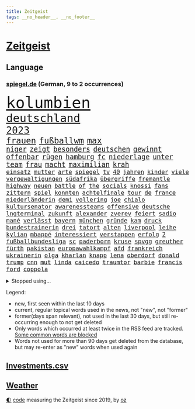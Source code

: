 ```yaml
---
title: Zeitgeist
tags: __no_header__, __no_footer__
---
```


# [Zeitgeist](https://oliz.io/zeitgeist/)

## Language

<h3><a href="https://www.spiegel.de" target="_blank">spiegel.de</a> (German, 9 to 2 occurrences)</h3>
<p style="font-family:monospace">
<span style="font-size:32pt"><a href="news_links.html#kolumbien" class="current">kolumbien</a></span>
<br>
<span style="font-size:23pt"><a href="news_links.html#deutschland" class="current">deutschland</a></span>
<br>
<span style="font-size:20pt"><a href="news_links.html#2023" class="current">2023</a></span>
<br>
<span style="font-size:17pt"><a href="news_links.html#frauen" class="current">frauen</a></span>
<span style="font-size:17pt"><a href="news_links.html#fußballwm" class="current">fußballwm</a></span>
<span style="font-size:17pt"><a href="news_links.html#max" class="current">max</a></span>
<br>
<span style="font-size:14pt"><a href="news_links.html#niger" class="current">niger</a></span>
<span style="font-size:14pt"><a href="news_links.html#zeigt" class="current">zeigt</a></span>
<span style="font-size:14pt"><a href="news_links.html#besonders" class="current">besonders</a></span>
<span style="font-size:14pt"><a href="news_links.html#deutschen" class="current">deutschen</a></span>
<span style="font-size:14pt"><a href="news_links.html#gewinnt" class="current">gewinnt</a></span>
<span style="font-size:14pt"><a href="news_links.html#offenbar" class="current">offenbar</a></span>
<span style="font-size:14pt"><a href="news_links.html#rügen" class="current">rügen</a></span>
<span style="font-size:14pt"><a href="news_links.html#hamburg" class="current">hamburg</a></span>
<span style="font-size:14pt"><a href="news_links.html#fc" class="current">fc</a></span>
<span style="font-size:14pt"><a href="news_links.html#niederlage" class="current">niederlage</a></span>
<span style="font-size:14pt"><a href="news_links.html#unter" class="current">unter</a></span>
<span style="font-size:14pt"><a href="news_links.html#team" class="current">team</a></span>
<span style="font-size:14pt"><a href="news_links.html#frau" class="current">frau</a></span>
<span style="font-size:14pt"><a href="news_links.html#macht" class="current">macht</a></span>
<span style="font-size:14pt"><a href="news_links.html#maximilian" class="current">maximilian</a></span>
<span style="font-size:14pt"><a href="news_links.html#krah" class="new">krah</a></span>
<br>
<span style="font-size:12pt"><a href="news_links.html#einsatz" class="current">einsatz</a></span>
<span style="font-size:12pt"><a href="news_links.html#mutter" class="current">mutter</a></span>
<span style="font-size:12pt"><a href="news_links.html#arte" class="current">arte</a></span>
<span style="font-size:12pt"><a href="news_links.html#spiegel" class="current">spiegel</a></span>
<span style="font-size:12pt"><a href="news_links.html#tv" class="current">tv</a></span>
<span style="font-size:12pt"><a href="news_links.html#40" class="current">40</a></span>
<span style="font-size:12pt"><a href="news_links.html#jahren" class="current">jahren</a></span>
<span style="font-size:12pt"><a href="news_links.html#kinder" class="current">kinder</a></span>
<span style="font-size:12pt"><a href="news_links.html#viele" class="current">viele</a></span>
<span style="font-size:12pt"><a href="news_links.html#vergewaltigungen" class="new">vergewaltigungen</a></span>
<span style="font-size:12pt"><a href="news_links.html#südafrika" class="current">südafrika</a></span>
<span style="font-size:12pt"><a href="news_links.html#übergriffe" class="current">übergriffe</a></span>
<span style="font-size:12pt"><a href="news_links.html#fremantle" class="new">fremantle</a></span>
<span style="font-size:12pt"><a href="news_links.html#highway" class="current">highway</a></span>
<span style="font-size:12pt"><a href="news_links.html#neuen" class="current">neuen</a></span>
<span style="font-size:12pt"><a href="news_links.html#battle" class="new">battle</a></span>
<span style="font-size:12pt"><a href="news_links.html#of" class="current">of</a></span>
<span style="font-size:12pt"><a href="news_links.html#the" class="current">the</a></span>
<span style="font-size:12pt"><a href="news_links.html#socials" class="new">socials</a></span>
<span style="font-size:12pt"><a href="news_links.html#knossi" class="new">knossi</a></span>
<span style="font-size:12pt"><a href="news_links.html#fans" class="current">fans</a></span>
<span style="font-size:12pt"><a href="news_links.html#zittern" class="current">zittern</a></span>
<span style="font-size:12pt"><a href="news_links.html#spiel" class="current">spiel</a></span>
<span style="font-size:12pt"><a href="news_links.html#konnten" class="current">konnten</a></span>
<span style="font-size:12pt"><a href="news_links.html#achtelfinale" class="current">achtelfinale</a></span>
<span style="font-size:12pt"><a href="news_links.html#tour" class="current">tour</a></span>
<span style="font-size:12pt"><a href="news_links.html#de" class="current">de</a></span>
<span style="font-size:12pt"><a href="news_links.html#france" class="current">france</a></span>
<span style="font-size:12pt"><a href="news_links.html#niederländerin" class="new">niederländerin</a></span>
<span style="font-size:12pt"><a href="news_links.html#demi" class="new">demi</a></span>
<span style="font-size:12pt"><a href="news_links.html#vollering" class="new">vollering</a></span>
<span style="font-size:12pt"><a href="news_links.html#joe" class="current">joe</a></span>
<span style="font-size:12pt"><a href="news_links.html#chialo" class="current">chialo</a></span>
<span style="font-size:12pt"><a href="news_links.html#kultursenator" class="current">kultursenator</a></span>
<span style="font-size:12pt"><a href="news_links.html#awarenessteams" class="new">awarenessteams</a></span>
<span style="font-size:12pt"><a href="news_links.html#offensive" class="current">offensive</a></span>
<span style="font-size:12pt"><a href="news_links.html#deutsche" class="current">deutsche</a></span>
<span style="font-size:12pt"><a href="news_links.html#lngterminal" class="current">lngterminal</a></span>
<span style="font-size:12pt"><a href="news_links.html#zukunft" class="current">zukunft</a></span>
<span style="font-size:12pt"><a href="news_links.html#alexander" class="current">alexander</a></span>
<span style="font-size:12pt"><a href="news_links.html#zverev" class="current">zverev</a></span>
<span style="font-size:12pt"><a href="news_links.html#feiert" class="current">feiert</a></span>
<span style="font-size:12pt"><a href="news_links.html#sadio" class="current">sadio</a></span>
<span style="font-size:12pt"><a href="news_links.html#mané" class="current">mané</a></span>
<span style="font-size:12pt"><a href="news_links.html#verlässt" class="current">verlässt</a></span>
<span style="font-size:12pt"><a href="news_links.html#bayern" class="current">bayern</a></span>
<span style="font-size:12pt"><a href="news_links.html#münchen" class="current">münchen</a></span>
<span style="font-size:12pt"><a href="news_links.html#gründe" class="current">gründe</a></span>
<span style="font-size:12pt"><a href="news_links.html#kam" class="current">kam</a></span>
<span style="font-size:12pt"><a href="news_links.html#druck" class="current">druck</a></span>
<span style="font-size:12pt"><a href="news_links.html#bundestrainerin" class="current">bundestrainerin</a></span>
<span style="font-size:12pt"><a href="news_links.html#drei" class="current">drei</a></span>
<span style="font-size:12pt"><a href="news_links.html#tatort" class="current">tatort</a></span>
<span style="font-size:12pt"><a href="news_links.html#alten" class="current">alten</a></span>
<span style="font-size:12pt"><a href="news_links.html#liverpool" class="current">liverpool</a></span>
<span style="font-size:12pt"><a href="news_links.html#leihe" class="new">leihe</a></span>
<span style="font-size:12pt"><a href="news_links.html#kylian" class="current">kylian</a></span>
<span style="font-size:12pt"><a href="news_links.html#mbappé" class="current">mbappé</a></span>
<span style="font-size:12pt"><a href="news_links.html#interessiert" class="current">interessiert</a></span>
<span style="font-size:12pt"><a href="news_links.html#verstappen" class="current">verstappen</a></span>
<span style="font-size:12pt"><a href="news_links.html#erfolg" class="current">erfolg</a></span>
<span style="font-size:12pt"><a href="news_links.html#2" class="current">2</a></span>
<span style="font-size:12pt"><a href="news_links.html#fußballbundesliga" class="current">fußballbundesliga</a></span>
<span style="font-size:12pt"><a href="news_links.html#sc" class="current">sc</a></span>
<span style="font-size:12pt"><a href="news_links.html#paderborn" class="current">paderborn</a></span>
<span style="font-size:12pt"><a href="news_links.html#kruse" class="new">kruse</a></span>
<span style="font-size:12pt"><a href="news_links.html#spvgg" class="current">spvgg</a></span>
<span style="font-size:12pt"><a href="news_links.html#greuther" class="current">greuther</a></span>
<span style="font-size:12pt"><a href="news_links.html#fürth" class="current">fürth</a></span>
<span style="font-size:12pt"><a href="news_links.html#pakistan" class="current">pakistan</a></span>
<span style="font-size:12pt"><a href="news_links.html#europawahlkampf" class="new">europawahlkampf</a></span>
<span style="font-size:12pt"><a href="news_links.html#afd" class="current">afd</a></span>
<span style="font-size:12pt"><a href="news_links.html#frankreich" class="current">frankreich</a></span>
<span style="font-size:12pt"><a href="news_links.html#ukrainerin" class="current">ukrainerin</a></span>
<span style="font-size:12pt"><a href="news_links.html#olga" class="new">olga</a></span>
<span style="font-size:12pt"><a href="news_links.html#kharlan" class="new">kharlan</a></span>
<span style="font-size:12pt"><a href="news_links.html#knapp" class="current">knapp</a></span>
<span style="font-size:12pt"><a href="news_links.html#lena" class="current">lena</a></span>
<span style="font-size:12pt"><a href="news_links.html#oberdorf" class="current">oberdorf</a></span>
<span style="font-size:12pt"><a href="news_links.html#donald" class="current">donald</a></span>
<span style="font-size:12pt"><a href="news_links.html#trump" class="current">trump</a></span>
<span style="font-size:12pt"><a href="news_links.html#cnn" class="current">cnn</a></span>
<span style="font-size:12pt"><a href="news_links.html#mut" class="current">mut</a></span>
<span style="font-size:12pt"><a href="news_links.html#linda" class="current">linda</a></span>
<span style="font-size:12pt"><a href="news_links.html#caicedo" class="new">caicedo</a></span>
<span style="font-size:12pt"><a href="news_links.html#traumtor" class="current">traumtor</a></span>
<span style="font-size:12pt"><a href="news_links.html#barbie" class="current">barbie</a></span>
<span style="font-size:12pt"><a href="news_links.html#francis" class="new">francis</a></span>
<span style="font-size:12pt"><a href="news_links.html#ford" class="current">ford</a></span>
<span style="font-size:12pt"><a href="news_links.html#coppola" class="new">coppola</a></span>
</p>
<details>
<summary>Stopped using...</summary>
<p class="former" style="font-size:12pt">
gerechtigkeit(1012) arbeitsplatz(1011) positionen(1011) beschäftigt(1010) gewissen(1010) persönliche(1010) schwedische(1010) ehemaligen(1009) energien(1009) legen(1009) unterstützt(1009) walter(1009) ausgesprochen(1008) aussicht(1008) beklagen(1008) dauerhaft(1008) konfrontiert(1008) kraft(1008) krankenhäusern(1008) legte(1008) maß(1008) normal(1008) queen(1008) besetzt(1007) ebenfalls(1007) verdächtiger(1007) welle(1007) argumente(1006) dfb(1006) eskalation(1006) halle(1006) verhängte(1006) vfl(1006) wald(1006) who(1006) anne(1005) bekam(1005) bochum(1005) eindruck(1005) enorm(1005) ermöglichen(1005) rainer(1005) versteigert(1005) betrug(1004) boot(1004) digitalisierung(1004) erfahrungen(1004) legendären(1004) monatelang(1004) pocht(1004) stolz(1004) stürmer(1004) toni(1004) belasten(1003) chaos(1003) chelsea(1003) finanziell(1003) leid(1003) schlagzeilen(1003) viktor(1003) zuständige(1003) anteil(1002) orbán(1002) polizeieinsatz(1002) wütend(1002) angreifer(1001) ddr(1001) dokumente(1001) restaurants(1001) gebaut(1000) konzept(1000) länge(1000) österreichischen(1000) durchsuchungen(999) kämpfer(999) unterschiedlich(999) verklagt(999) angeklagter(998) internen(998) leipziger(998) offenen(998) schreibt(998) verena(998) langfristig(997) schwanger(997) wiederholt(997) wirtschaftlichen(997) aktiv(996) angeklagten(996) netzwerk(996) volksrepublik(996) anthony(995) kultur(994) restaurant(994) sperrt(994) großbritanniens(993) hürden(992) schüssen(992) halb(991) torhüter(991) drängen(990) jürgen(989) staffel(989) töten(989) exporte(988) schnitt(988) begriff(987) belegen(987) betont(987) spiegelumfrage(987) damals(986) verantwortung(985) dran(984) nachgewiesen(984) insassen(983) nationalen(983) legende(982) vorgänger(982) wusste(982) halbe(981) königin(981) parallelen(981) stress(980) präsenz(979) einschätzung(978) rettung(978) karten(977) laufenden(977) freiwillig(974) verständnis(974) retter(973) klasse(972) ämter(972) abgeschlossen(968) erhöhung(965) kanadas(960) verdoppelt(956) gebieten(954) herausforderungen(954) musik(952) billiger(937) woelki(929) schlaf(909) lieferketten(905) räumte(896) milliardär(892) skandale(873) rückgang(870) direkten(861) finanziellen(857) hochschulen(857) universitäten(853) gebeten(824) mitverantwortlich(823) vehement(821) blut(820) willkommen(802) japanischen(790) ausbildung(766) videoaufnahmen(766) fachkräftemangel(752) ausnahme(746) sergej(746) bundesanwaltschaft(729) ausgefallen(718) technischen(709) beliebte(704) unterdrückung(696) kameras(695) 700(693) sechste(693) rückgabe(687) anhängern(681) world(674) papiere(670) böse(669) minderheiten(667) gehälter(666) milch(666) diebe(665) offene(663) games(654) konflikts(653) abhängigkeit(647) eingeführt(644) kunstwerke(644) basketballstar(640) ruhestand(639) fdppolitiker(635) parlamentarier(624) rosa(622) umsetzung(622) benutzt(618) radikaler(617) ungewöhnliche(614) beliebt(612) airlines(597) fußballs(597) lebenslang(596) trip(596) otto(587) kompromiss(584) sank(584) erwiesen(582) lehrerinnen(578) arbeitsminister(575) klappt(575) teuerung(571) verteuert(571) einzig(566) audi(559) ersatz(557) symbol(557) verpflichtung(555) wolf(554) vorbereiten(553) hinzu(550) vorm(546) soldat(544) wettkampf(544) gerichte(539) euch(537) wagt(534) bestand(529) emotionalen(528) verweist(526) ergeben(523) lohnen(521) transparenz(517) fähigkeiten(510) fortsetzen(500) gestärkt(500) air(496) erneuerbare(490) spiegelbildungsnewsletter(490) sanktioniert(487) hochrangigen(484) hochschule(484) rezession(481) verliehen(477) flüchten(474) besetzten(472) herzen(471) unfällen(470) ausfall(457) beigelegt(456) ertrinken(456) wall(456) drohe(455) fernen(455) durchsuchen(454) crew(453) kompensieren(452) weitermachen(452) neuerdings(451) recherchen(438) generalstaatsanwaltschaft(437) hammer(436) umstände(436) b(435) bodo(435) aufeinander(428) isoliert(428) fragwürdige(426) halt(426) harter(424) wütende(424) 14jährigen(416) lidl(412) einhalten(407) kandidat(407) kühnert(406) chinesischer(404) libanon(402) verbrennungsmotor(402) verhaftung(402) französischer(401) mitarbeitende(401) ramelow(396) attestiert(393) übung(393) möbel(387) missbrauchsvorwürfe(386) neustart(386) persönlicher(386) erntet(379) sehe(379) baum(378) geschichtenewsletter(378) vorantreiben(378) bleibe(375) image(372) 27jährige(371) lieferengpässe(368) ausgewertet(366) diente(366) kämpferisch(366) batterien(362) giffey(362) einnahme(360) eigentliche(355) angespannt(354) tode(352) abitur(350) etlichen(347) werben(345) neukölln(344) wütet(340) studieren(337) diktatur(336) tücken(336) verabschiedete(336) nation(335) medizin(334) hoffnungsträger(333) aufmerksam(332) elefanten(329) erlässt(327) flüssen(327) produzent(325) angezeigt(323) rot(323) tarife(322) fische(320) klappen(320) belastungen(319) rutschen(313) spionage(309) bewusstlos(305) rügt(302) verbringen(302) tarifstreit(301) ereignet(300) informierte(300) wohnraum(296) vegane(293) niederlagen(291) verbleib(291) stützt(289) psychologin(287) eingeschaltet(286) illegales(286) klimaaktivistin(286) immobilienkonzern(285) sauber(285) verfängt(283) 300000(281) vernunft(281) phoenix(280) jewgeni(275) ignoriert(273) kocht(273) absehbar(272) staatsanwalt(272) deuten(271) edward(267) kulissen(267) auszeichnung(265) kommando(265) außenpolitik(264) machtlos(264) natogeneralsekretär(263) bekenntnis(261) ratten(261) fraktionschef(258) rust(258) alice(257) energiepreisbremse(257) laster(257) carolina(256) umbruch(256) nachrichtenagentur(255) harrt(249) leere(248) 39(247) schwierigsten(247) orden(246) kritisierten(245) schossen(245) unterstützern(244) verfehlte(244) heinrich(243) ernennung(242) rudi(242) zuschauen(240) suisse(239) söldnertruppe(237) spielraum(236) ahnen(235) schmecken(234) psychologe(233) singt(233) straßenblockaden(232) bengvir(231) itamar(231) mitgliedern(230) technische(229) privatjets(227) artenschutz(226) bundesjustizminister(224) gekostet(224) verdoppeln(224) statistische(223) stereotype(223) angriffs(222) bewerben(221) glimpflich(221) wagnergruppe(221) machtkampf(220) ehrlich(219) sportgeschichte(219) text(219) ungewöhnliches(219) dfbelf(216) kurzzeitig(216) verbannt(215) kritikern(214) manipulierte(214) steigerung(213) bewaffneten(211) wundern(211) weißes(208) erkennbar(207) läden(207) umziehen(207) vulkan(207) kanäle(206) professionell(206) emails(205) zunehmende(205) heiraten(204) legendäre(204) kieler(202) genügend(200) pakistans(200) schenk(200) mittelpunkt(199) eingestehen(198) praxis(197) aggressiv(196) feldern(196) entgleist(195) klimafreundlicher(195) klüger(195) telefonat(194) lockt(192) mächtig(192) nhl(192) gebühren(191) häftlinge(191) umzug(191) gerückt(190) gesundheitliche(190) großraum(190) völler(190) erweisen(189) gelder(189) immobilienpreise(188) lehre(188) belarussischen(187) erfährt(187) platzen(187) erliegen(185) soest(185) ersatzfreiheitsstrafen(183) sicherheitsvorkehrungen(182) wohlstand(182) flasche(181) unbrauchbar(181) bad(180) sorgten(180) zwingt(180) wand(179) aufträgen(178) militärübung(178) geschäften(177) kloster(177) versinken(177) 23jähriger(176) dauer(176) plätzen(176) ballauf(175) kommender(175) ölkonzern(174) sektor(173) verschuldet(173) zigarette(173) 250000(172) ocean(172) verleumdung(172) 52(171) erbost(171) vermögen(171) vorstandschef(171) islamistischen(170) pascha(169) überfüllten(169) bundespolitik(168) herrschaft(168) zurückgelassen(168) 230(167) eingegangen(165) krebsmedikamente(165) nicolas(164) räume(163) ausgerufen(162) do(162) floh(162) verbreiteten(162) angestiegen(161) erstellt(161) anderson(160) gedemütigt(160) siege(160) streamer(160) verpflichten(160) wagnertruppe(160) bildet(159) race(158) rettungsdienst(158) tante(158) bauministerin(157) geywitz(157) allerlei(156) fahrlässiger(155) hinterbliebenen(155) losgegangen(155) angemessen(154) energiepreispauschale(154) lernte(154) offenbaren(154) wissler(153) hunderter(152) lauf(152) unruhe(152) abgehalten(151) bewältigung(151) multimillionär(151) 13jährigen(150) ostdeutsche(150) seltenen(149) aktive(148) linkenchefin(147) saarbrücken(147) spiegelspitzengespräch(147) feministische(146) tschechische(146) uefa(146) 35jährige(145) brauche(145) panik(144) positiver(144) verschwundenen(144) domenico(143) dramatischer(143) simone(143) tedesco(143) förderprogramm(142) klappe(141) offizier(141) riskante(141) stange(141) 102(139) bahnstreik(139) lampedusa(137) souveränität(137) siedler(136) zugelegt(135) schiffsunglück(134) vergnügungspark(134) verschont(134) giftige(133) initiativen(133) krachen(133) rauchwolke(133) rotgrünrot(133) mund(132) russinnen(132) wütenden(132) nordstreampipelines(131) verteidigungsministers(131) wegwerfen(131) aktualisiert(130) equal(130) pay(130) suns(130) blüht(128) lasst(128) lemon(128) ausschnitte(127) mischung(127) aldi(126) alligator(126) wendepunkt(126) billionen(125) effizient(125) eingeladen(125) erwecken(125) mutmaßlichem(125) po(125) alarmstufe(124) obduziert(124) umarmt(124) 37jähriger(123) fälschungen(123) energiepreisbremsen(122) konkreter(122) ungeklärt(122) captain(121) russisch(121) zweieinhalb(120) einbauen(119) ingo(119) heizungen(118) slowenien(118) björn(117) dieselautos(117) gemeindebund(117) grafikanalyse(117) rebellion(116) schwedischen(116) mobil(115) bildschirm(113) stahlen(113) xinjiang(113) josé(112) mourinho(112) tatwaffe(112) vergangenes(112) bahnreisende(111) machthabers(111) südwesten(111) gen(110) entzündet(109) luke(109) schauspielers(109) usgeheimdienste(109) baugenehmigungen(108) bundesverwaltungsgericht(108) erwarteten(108) erfand(107) fehde(107) kleinkind(107) pompeji(107) wehrmacht(107) bemängelt(106) kw(106) nordstreampipeline(106) veto(106) wüst(106) geschwächt(105) mannheim(105) segeljacht(105) zufriedenheit(105) interessenkonflikte(104) scorsese(104) günter(103) leck(103) dauerhafte(102) detailliert(102) fündig(101) li(101) maja(101) qiang(101) solarstrom(101) bundesligist(100) kollabiert(100) schleuser(100) angeschossen(99) auflösen(99) einspruch(99) kommandeur(99) 13jährige(97) angeprangert(97) militärstützpunkt(97) ramadan(97) tarifangebot(97) gekürt(96) pool(96) revolver(96) singapur(96) unverhältnismäßig(96) zugunsten(96) 1961(95) ac(95) bizarren(95) klimafreundliche(95) sofortiger(95) krankenversicherung(94) kannibalen(93) dieselskandal(92) konsole(92) schadstoffe(92) sportlichen(92) stationieren(92) altkanzlerin(91) dschidda(91) menschenrechte(91) reuß(91) schlichtung(91) drohte(90) fertigung(90) fläche(90) gasheizung(90) hauptsache(90) privates(90) smog(90) wegzudenken(90) angehalten(89) brown(89) fernsehansprache(89) gesundheitsschädlicher(89) hervorgeht(89) katastrophen(89) klassenfahrt(89) kuss(89) stabilität(89) tornados(89) gesetzesvorhaben(88) usjustizministerium(88) absolute(87) eurojackpot(87) vertretung(87) wagnertruppen(87) café(86) heizungstausch(86) prangerte(86) rückte(86) tk(86) vergrault(86) artefakte(85) cumexaffäre(85) fußballbund(85) fühle(85) interne(85) solar(85) unosicherheitsrats(85) verdienstorden(85) verschlingen(85) wilhelm(85) alibaba(84) edelmetall(84) evan(84) gartenkolumne(84) gershkovich(84) itfirma(84) klimaschutzgesetzes(84) koalitionsvertrag(84) ntc(84) regierungsbefragung(84) spekulieren(84) aufarbeiten(83) bahnvorstand(83) bett(83) decks(83) fremdverschulden(83) gemälde(83) härtere(83) kentucky(83) liberaler(83) pornostar(83) racing(83) riesigem(83) statements(83) vertrauten(83) 33jähriger(82) abwasser(82) basketballer(82) drogenkonsum(82) eingriffe(82) erinnerte(82) extrainer(82) files(82) gange(82) gleichberechtigte(82) usamerikanische(82) versetzen(82) alarmbereitschaft(81) begrüßen(81) dauerfeuer(81) dgb(81) kanadische(81) stolpern(81) gefilmt(80) gesamtmetallchef(80) gesamtmetallpräsident(80) handschellen(80) imperialer(80) tschentscher(80) alltags(79) artenvielfalt(79) blaulicht(79) bundesverfassungsgerichts(79) danker(79) erfindung(79) konservativ(79) krankschreibung(79) lasse(79) schulze(79) sponsor(79) synthetische(79) waldbrandgefahr(79) generalprobe(78) kfw(78) neffe(78) ordnungswidrigkeiten(78) trümmerfeld(78) wettbewerbshüter(78) 2010(77) drogendealer(77) interna(77) schmelzen(77) sparsam(77) tippt(77) verhältnisse(77) anblick(76) autozulieferer(76) benennt(76) betrugsmasche(76) qualitätsprobleme(76) schleppen(76) tonne(76) unbegleitete(76) zauber(76) eskalierenden(75) kurios(75) mittelschicht(75) polizeiuniform(75) schlechteren(75) schusswechsel(75) wiederannäherung(75) wohnwagen(75) energiesicherheit(74) kichererbsen(74) obstbauern(74) verlängerte(74) anwerben(73) beratungsstellen(73) chips(73) equipment(73) gekappt(73) humane(73) aufrufen(72) einknicken(72) olg(72) sandro(72) tesa(72) beruhen(71) entzaubert(71) forscherin(71) gesäß(71) uniform(71) 26jährigen(70) berufsausbildung(70) brutto(70) edeka(70) eskalieren(70) mechanismus(70) schwimmbäder(70) unterschiedlichen(70) abreißen(69) erledigen(69) jüdinnen(69) tierschutz(69) aufstands(68) besatzer(68) cotrainer(68) durchlaufen(68) gefängnissen(68) gerry(68) gigantischen(68) glücksspiel(68) modekonzern(68) andernorts(67) expertengremium(67) funk(67) krankschreibungen(67) zerstritten(67) amtsvorgängers(66) biles(66) citys(66) klausel(66) kontrollierte(66) owens(66) 58(65) aktivistengruppe(65) aufspüren(65) dürftig(65) konsumieren(65) punktet(65) sonntagnachmittag(65) adler(64) blutvergießen(64) schaute(64) treffens(64) verhört(64) auftauchen(63) feature(63) konzentrationslager(63) stecker(63) versehentlich(63) anhören(62) cumex(62) familiengeschichte(62) onlinebanking(62) studienkredite(62) versteckt(62) börsennotierten(61) fahrgastverband(61) koalieren(61) montevideo(61) special(61) vernichten(61) fabriken(60) gelegen(60) out(60) regierender(60) uneinig(60) unsichtbar(60) ausgeflogen(59) bestrafung(59) betreten(59) bluetooth(59) guatemala(59) umbenennung(59) vetternwirtschaft(59) weltwirtschaftsforum(59) moniert(58) schlüsselrolle(58) solarparks(58) telefone(58) wussten(58) ardern(57) audichef(57) ausfahrt(57) befanden(57) beordert(57) jacinda(57) nötigen(57) zürich(57) deutschchinesischen(56) drache(56) kolonialismus(56) kranker(56) leitende(56) leuten(56) medikamenten(56) sicherheitsdienst(56) spöttisch(56) zeitungen(56) boomen(55) dieselskandals(55) motto(55) spdmann(55) usmilitärexperten(55) behandlungen(54) continental(54) eigenschaften(54) meeresgrund(53) telegram(53) zusammengekommen(53) abschreckende(52) balkonkraftwerk(52) besagt(52) blume(52) bundesspd(52) kfrage(52) kredite(52) nkunku(52) pixel(52) privathaushalten(52) quadratmetern(52) schlange(52) intern(51) mindrup(51) schwärzungen(51) vierter(51) fdppolitikerin(50) fünfjähriger(50) hackerfirma(50) militärführung(50) poliert(50) triathlon(50) zeugnis(50) männerligen(49) neuwahlen(49) statistischem(49) bildchef(48) brigade(48) diekmann(48) sexy(48) anonyme(47) jenen(47) schockiert(47) sommerurlaub(47) überwachen(47) abwertenden(46) angelegt(46) gleichgesetzt(46) jürgens(46) kroos(46) telefónica(46) unternehmensberater(46) verunsichern(46) werken(46) winkler(46) chronik(45) einschreiten(45) resultat(45) speicher(45) woronesch(45) erforschung(44) lebensgefährlich(44) legalen(44) strafgefangene(44) verbrennen(44) würdigte(44) befunden(43) massenschlägerei(43) minimalistisch(43) modernisieren(43) outback(43) planmäßig(43) sicherheitsgründen(43) terroristischen(43) boomergeneration(42) kalender(42) motoren(42) zwölfjähriger(42) ausrichten(41) durst(41) konzernboss(41) mordfälle(41) vatertag(41) wiese(41) groningen(40) investments(40) kampfjetkoalition(40) thoms(40) versagte(40) 29jährige(39) abfindung(39) ankläger(39) befürchtete(39) besetzter(39) dolch(39) eingelegt(39) globaler(39) kanalisation(39) megadeal(39) netzpromis(39) reinigungskraft(39) schwaben(39) stadtwerke(39) verspätete(39) 1948(38) alexis(38) bejaht(38) diplomatischen(38) gasspeicher(38) hütten(38) lasso(38) nachbessern(38) tsipras(38) überweisungen(38) aktivität(37) belgiens(37) länderspiel(37) süddeutschland(37) kompensiert(36) mieterbund(36) obdachlose(36) samstagvormittag(36) scholzuntersuchungsausschuss(36) seen(36) verschwendung(36) wappnet(36) weltstars(36) wnba(36) ärzten(36) bonner(35) einzigartiger(35) helden(35) interessenten(35) kaputte(35) tweets(35) warnstufe(35) gerutscht(34) 1889(33) agieren(33) bewilligt(33) kopfgeld(33) lka(33) schlager(33) verbandschef(33) ausgeschaltet(32) bahnhöfe(32) joy(32) kaiserreich(32) kaufpreise(32) krämer(32) reichsten(32) seemeilen(32) terrasse(32) baumaterial(31) bereichen(31) hausbau(31) jochen(31) ott(31) rechtsanspruch(31) usoffizier(31) alarmsignal(30) basilikum(30) fragenkatalog(30) grafik(30) keilt(30) massenpanik(30) pride(30) reklamiert(30) aufbringen(29) babyboomer(29) bootsunglück(29) chiphersteller(29) gehoben(29) mächtiger(29) schwieg(29) soft(29) überdurchschnittlich(29) abkassiert(28) einvernehmlicher(28) ergriffen(28) fotovoltaik(28) lanka(28) längerer(28) sonntagmorgen(28) sri(28) widersacher(28) übergewichtig(28) ausgeht(27) decken(27) einlass(27) kopie(27) lübcke(27) plädoyers(27) verdienste(27) basketballteams(26) beilegung(26) defender(26) materials(26) mitschuld(26) passende(26) topetagen(26) ehrendoktorwürde(25) fasziniert(25) feuers(25) flammenwerfer(25) helm(25) marktführer(25) oligarch(25) sciences(25) spiderman(25) superheldenfilm(25) wildes(25) auserkoren(24) brandenburgischen(24) brechstange(24) dramas(24) just(24) like(24) profitierten(24) techniker(24) braunkohle(23) fertiggestellt(23) gündoğan(23) havertz(23) i̇lkay(23) schlüsselpositionen(23) unbegrenzte(23) wiederentdeckt(23) bezirksamt(22) geschlechtergerechte(22) prozessauftakt(22) rammsteinsänger(22) spezialisiert(22) ted(22) across(21) defizite(21) erdgas(21) khodr(21) kida(21) nordhalbkugel(21) schwerpunkte(21) spiderverse(21) coaches(20) freiwilligen(20) gündogan(20) hooligans(20) ilkay(20) beseitigen(19) dauermeister(19) fischsterben(19) geheimen(19) lieferten(19) oderkatastrophe(19) olafscholzuntersuchungsausschuss(19) stillgelegt(19) wildtiere(19) eingebrannt(18) gesetzlicher(18) luftqualität(18) sobald(18) zügen(18) 1923(17) ausgetreten(17) parteizentrale(17) produzierten(17) brandursache(16) ehrenamtlich(16) rücke(16) schutzsuchende(16) söldnerführer(16) unterhaching(16) unverzeihlich(16) überarbeitet(16) anfragen(15) arztpraxen(15) pankow(15) privatarmee(15) verlangten(15) verschollen(15) #metooskandal(14) kayla(14) lynn(14) militärflugzeuge(14) millionenstrafe(14) nations(14) schlüssel(14) shelby(14) shyx(14) spiegelklimabericht(14) telefonieren(14) youtuberin(14) basis(13) bestes(13) diskriminierend(13) gleichermaßen(13) jenny(13) kameraautos(13) unübersehbar(13) view(13) gewaltbereitschaft(12) guerreiro(12) lausitz(12) umlauf(12) bakterielle(11) fachleuten(11) killer(11) novelle(11) wartete(11)
</p>
</details>
<p>Legend:
<ul>
<li><span class="new">new</span>, first seen within the last 10 days</li>
<li><span class="current">current</span>, regular topical words used in the news, not "new", not "former"</li>
<li><span class="former">former(days span relevant)</span>, not used in the last 30 days, but still re-occurring enough to not get deleted</li>
<li>Only words which occurred at least twice in the RSS feed are tracked. <a href="language/filters.py">Some common words are blocked</a></li>
<li>Words not used for more than 90 days get deleted from the database, but may re-enter as "new" words when used again</li>
</ul>
</p>

## [Investments](investments.html)[.csv](investments.csv)

## [Weather](weather.html)

<footer>
<a href="javascript:toggleTheme()" class="nav">🌓</a>
<a href="https://github.com/ooz/zeitgeist">code</a> measuring the Zeitgeist since 2019, by <a href="https://oliz.io">oz</a>
</footer>
